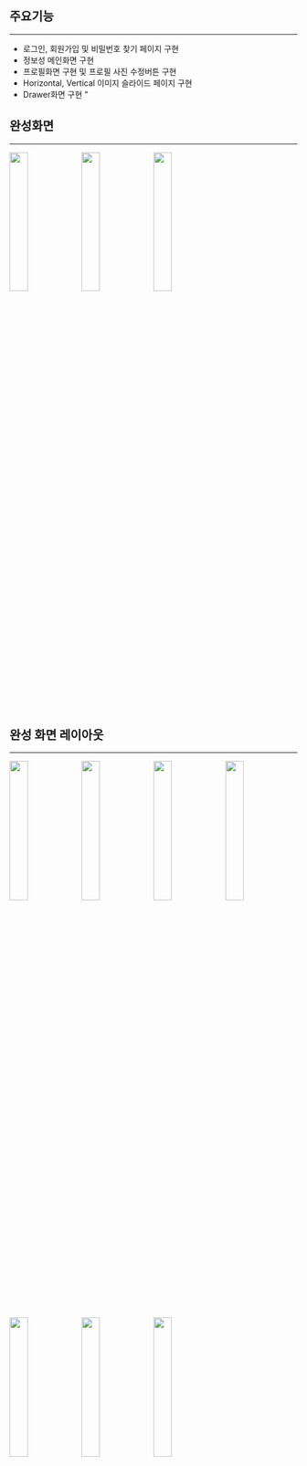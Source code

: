 ## 주요기능
-----------
- 로그인, 회원가입 및 비밀번호 찾기 페이지 구현
- 정보성 메인화면 구현
- 프로필화면 구현 및 프로필 사진 수정버튼 구현
- Horizontal, Vertical 이미지 슬라이드 페이지 구현
- Drawer화면 구현
"
## 완성화면
-------------
<img src="https://user-images.githubusercontent.com/60862525/92760314-7e3c1980-f3cb-11ea-9531-639d82e6bf3f.gif" width="25%"><img src="https://user-images.githubusercontent.com/60862525/92760457-a0ce3280-f3cb-11ea-861a-012e0175f5c8.gif" width="25%"><img src="https://user-images.githubusercontent.com/60862525/92760449-9e6bd880-f3cb-11ea-9572-fe2fadb80fba.gif" width="25%">

## 완성 화면 레이아웃
--------------
<img src="https://user-images.githubusercontent.com/60862525/92760674-d7a44880-f3cb-11ea-8605-71536e9a01ec.png" width="25%"><img src="https://user-images.githubusercontent.com/60862525/92760680-d96e0c00-f3cb-11ea-85d9-2aeb615b538c.png" width="25%"><img src="https://user-images.githubusercontent.com/60862525/92760690-db37cf80-f3cb-11ea-84e7-fb346dcb8a25.png" width="25%"><img src="https://user-images.githubusercontent.com/60862525/92760680-d96e0c00-f3cb-11ea-85d9-2aeb615b538c.png" width="25%"><img src="https://user-images.githubusercontent.com/60862525/92760818-015d6f80-f3cc-11ea-914f-f7eb2235bc06.png" width="25%"><img src="https://user-images.githubusercontent.com/60862525/92760821-03273300-f3cc-11ea-8e62-12fffff67a79.png" width="25%"><img src="https://user-images.githubusercontent.com/60862525/92760827-04586000-f3cc-11ea-81fa-d2cf996d02df.png" width="25%">



